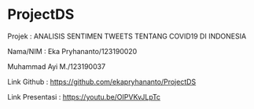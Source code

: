 # ProjectDS
Projek : ANALISIS SENTIMEN TWEETS TENTANG COVID19 DI INDONESIA

Nama/NIM :
Eka Pryhananto/123190020

Muhammad Ayi M./123190037

Link Github : https://github.com/ekapryhananto/ProjectDS

Link Presentasi : https://youtu.be/OIPVKvJLpTc
